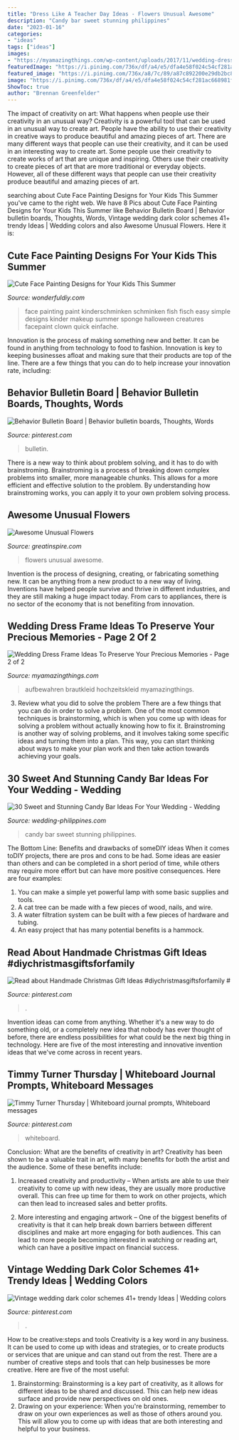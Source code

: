 ```yaml
---
title: "Dress Like A Teacher Day Ideas - Flowers Unusual Awesome"
description: "Candy bar sweet stunning philippines"
date: "2023-01-16"
categories:
- "ideas"
tags: ["ideas"]
images:
- "https://myamazingthings.com/wp-content/uploads/2017/11/wedding-dress-display-9-.jpg"
featuredImage: "https://i.pinimg.com/736x/df/a4/e5/dfa4e58f024c54cf281ac668981ff10a.jpg"
featured_image: "https://i.pinimg.com/736x/a8/7c/89/a87c892200e29db2bc8534aeab6002b0.jpg"
image: "https://i.pinimg.com/736x/df/a4/e5/dfa4e58f024c54cf281ac668981ff10a.jpg"
ShowToc: true
author: "Brennan Greenfelder"
---
```



The impact of creativity on art: What happens when people use their creativity in an unusual way?
Creativity is a powerful tool that can be used in an unusual way to create art. People have the ability to use their creativity in creative ways to produce beautiful and amazing pieces of art. There are many different ways that people can use their creativity, and it can be used in an interesting way to create art. Some people use their creativity to create works of art that are unique and inspiring. Others use their creativity to create pieces of art that are more traditional or everyday objects. However, all of these different ways that people can use their creativity produce beautiful and amazing pieces of art.

	

		
searching about Cute Face Painting Designs for Your Kids This Summer you've came to the right web. We have 8 Pics about Cute Face Painting Designs for Your Kids This Summer like Behavior Bulletin Board | Behavior bulletin boards, Thoughts, Words, Vintage wedding dark color schemes 41+ trendy Ideas | Wedding colors and also Awesome Unusual Flowers. Here it is:
		
    
## Cute Face Painting Designs For Your Kids This Summer

<img loading=lazy src="https://cdn.wonderfuldiy.com/wp-content/uploads/2016/06/Little-fishies.jpg" onerror="this.onerror=null;this.src='https://tse3.mm.bing.net/th?id=OIP.NKrrbcZalw4M5gUTXnUmMgHaJ4&amp;pid=15.1';" alt="Cute Face Painting Designs for Your Kids This Summer">

_Source: wonderfuldiy.com_

>face painting paint kinderschminken schminken fish fisch easy simple designs kinder makeup summer sponge halloween creatures facepaint clown quick einfache. 

	

Innovation is the process of making something new and better. It can be found in anything from technology to food to fashion. Innovation is key to keeping businesses afloat and making sure that their products are top of the line. There are a few things that you can do to help increase your innovation rate, including:

    
## Behavior Bulletin Board | Behavior Bulletin Boards, Thoughts, Words

<img loading=lazy src="https://i.pinimg.com/736x/df/a4/e5/dfa4e58f024c54cf281ac668981ff10a.jpg" onerror="this.onerror=null;this.src='https://tse3.mm.bing.net/th?id=OIP.22EFpI4PoHFpD6OCaulqZAHaJ3&amp;pid=15.1';" alt="Behavior Bulletin Board | Behavior bulletin boards, Thoughts, Words">

_Source: pinterest.com_

>bulletin. 

	

There is a new way to think about problem solving, and it has to do with brainstroming. Brainstroming is a process of breaking down complex problems into smaller, more manageable chunks. This allows for a more efficient and effective solution to the problem. By understanding how brainstroming works, you can apply it to your own problem solving process.

    
## Awesome Unusual Flowers

<img loading=lazy src="https://greatinspire.com/wp-content/uploads/2016/10/Awesome-Unusual-Flowers-13.jpg" onerror="this.onerror=null;this.src='https://tse3.mm.bing.net/th?id=OIP.Mf5Hk844KDg1mD09JovS4gHaLH&amp;pid=15.1';" alt="Awesome Unusual Flowers">

_Source: greatinspire.com_

>flowers unusual awesome. 

	

Invention is the process of designing, creating, or fabricating something new. It can be anything from a new product to a new way of living. Inventions have helped people survive and thrive in different industries, and they are still making a huge impact today. From cars to appliances, there is no sector of the economy that is not benefiting from innovation.

    
## Wedding Dress Frame Ideas To Preserve Your Precious Memories - Page 2 Of 2

<img loading=lazy src="https://myamazingthings.com/wp-content/uploads/2017/11/wedding-dress-display-9-.jpg" onerror="this.onerror=null;this.src='https://tse4.mm.bing.net/th?id=OIP.zWKlaeQFzY7sC7qGil6DRAHaIQ&amp;pid=15.1';" alt="Wedding Dress Frame Ideas To Preserve Your Precious Memories - Page 2 of 2">

_Source: myamazingthings.com_

>aufbewahren brautkleid hochzeitskleid myamazingthings. 

	

3. Review what you did to solve the problem
There are a few things that you can do in order to solve a problem. One of the most common techniques is brainstorming, which is when you come up with ideas for solving a problem without actually knowing how to fix it. Brainstroming is another way of solving problems, and it involves taking some specific ideas and turning them into a plan. This way, you can start thinking about ways to make your plan work and then take action towards achieving your goals.

    
## 30 Sweet And Stunning Candy Bar Ideas For Your Wedding - Wedding

<img loading=lazy src="http://www.wedding-philippines.com/wp-content/uploads/2015/09/Wedding-Philippines-30-Sweet-and-Stunning-Candy-Bar-Buffet-Food-Ideas-For-Your-Wedding-13.jpg" onerror="this.onerror=null;this.src='https://tse1.mm.bing.net/th?id=OIP.DY0v9PNBQo-HOOQpbdOOrwHaLH&amp;pid=15.1';" alt="30 Sweet and Stunning Candy Bar Ideas For Your Wedding - Wedding">

_Source: wedding-philippines.com_

>candy bar sweet stunning philippines. 

	

The Bottom Line: Benefits and drawbacks of someDIY ideas
When it comes toDIY projects, there are pros and cons to be had. Some ideas are easier than others and can be completed in a short period of time, while others may require more effort but can have more positive consequences. Here are four examples: 
1. You can make a simple yet powerful lamp with some basic supplies and tools.
2. A cat tree can be made with a few pieces of wood, nails, and wire.
3. A water filtration system can be built with a few pieces of hardware and tubing. 
4. An easy project that has many potential benefits is a hammock.

    
## Read About Handmade Christmas Gift Ideas #diychristmasgiftsforfamily #

<img loading=lazy src="https://i.pinimg.com/736x/de/09/b1/de09b1ad856bbad906090f499832c098.jpg" onerror="this.onerror=null;this.src='https://tse1.mm.bing.net/th?id=OIP.e1vnfwuyv8HmVNHPHf3sIAHaLH&amp;pid=15.1';" alt="Read about Handmade Christmas Gift Ideas #diychristmasgiftsforfamily #">

_Source: pinterest.com_

>. 

	

Invention ideas can come from anything. Whether it's a new way to do something old, or a completely new idea that nobody has ever thought of before, there are endless possibilities for what could be the next big thing in technology. Here are five of the most interesting and innovative invention ideas that we've come across in recent years.

    
## Timmy Turner Thursday | Whiteboard Journal Prompts, Whiteboard Messages

<img loading=lazy src="https://i.pinimg.com/736x/0e/7a/3e/0e7a3ef069eca827fe5f60b25179ea12.jpg" onerror="this.onerror=null;this.src='https://tse4.mm.bing.net/th?id=OIP.0HFaU7oiMh-RLafnBhj2XQHaOs&amp;pid=15.1';" alt="Timmy Turner Thursday | Whiteboard journal prompts, Whiteboard messages">

_Source: pinterest.com_

>whiteboard. 

	

Conclusion: What are the benefits of creativity in art?
Creativity has been shown to be a valuable trait in art, with many benefits for both the artist and the audience. Some of these benefits include:
1. Increased creativity and productivity – When artists are able to use their creativity to come up with new ideas, they are usually more productive overall. This can free up time for them to work on other projects, which can then lead to increased sales and better profits.

2. More interesting and engaging artwork – One of the biggest benefits of creativity is that it can help break down barriers between different disciplines and make art more engaging for both audiences. This can lead to more people becoming interested in watching or reading art, which can have a positive impact on financial success.


    
## Vintage Wedding Dark Color Schemes 41+ Trendy Ideas | Wedding Colors

<img loading=lazy src="https://i.pinimg.com/736x/a8/7c/89/a87c892200e29db2bc8534aeab6002b0.jpg" onerror="this.onerror=null;this.src='https://tse2.mm.bing.net/th?id=OIP.7td3sgmDlObDTxlxx0ApFwAAAA&amp;pid=15.1';" alt="Vintage wedding dark color schemes 41+ trendy Ideas | Wedding colors">

_Source: pinterest.com_

>. 

	

How to be creative:steps and tools
Creativity is a key word in any business. It can be used to come up with ideas and strategies, or to create products or services that are unique and can stand out from the rest.
There are a number of creative steps and tools that can help businesses be more creative. Here are five of the most useful: 
1. Brainstorming: Brainstorming is a key part of creativity, as it allows for different ideas to be shared and discussed. This can help new ideas surface and provide new perspectives on old ones. 
2. Drawing on your experience: When you're brainstorming, remember to draw on your own experiences as well as those of others around you. This will allow you to come up with ideas that are both interesting and helpful to your business. 

